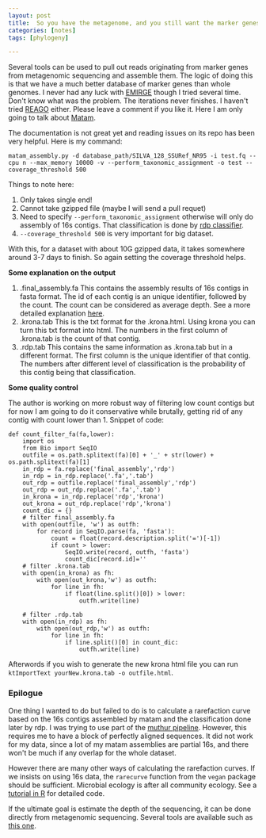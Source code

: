 ```yaml
---
layout: post
title:  So you have the metagenome, and you still want the marker genes?  
categories: [notes]  
tags: [phylogeny]

---
```


Several tools can be used to pull out reads originating from marker genes from metagenomic sequencing and assemble them. The logic of doing this is that we have a much better database of marker genes than whole genomes. I never had any luck with [EMIRGE](https://github.com/csmiller/EMIRGE) though I tried several time. Don't know what was the problem. The iterations never finishes. I haven't tried [REAGO](https://academic.oup.com/bioinformatics/article/31/12/i35/215357) either. Please leave a comment if you like it. Here I am only going to talk about [Matam](https://github.com/bonsai-team/matam#de-novo-assembly).

The documentation is not great yet and reading issues on its repo has been very helpful. Here is my command:

	matam_assembly.py -d database_path/SILVA_128_SSURef_NR95 -i test.fq --cpu n --max_memory 10000 -v --perform_taxonomic_assignment -o test --coverage_threshold 500 
	
Things to note here:

1. Only takes single end!
2. Cannot take gzipped file (maybe I will send a pull requet)
3. Need to specify `--perform_taxonomic_assignment` otherwise will only do assembly of 16s contigs. That classification is done by [rdp classifier](https://github.com/rdpstaff/classifier).
4. `--coverage_threshold 500` is very important for big dataset.

With this, for a dataset with about 10G gzipped data, it takes somewhere around 3-7 days to finish. So again setting the coverage threshold helps. 

__Some explanation on the output__

1. .final_assembly.fa This contains the assembly results of 16s contigs in fasta format. The id of each contig is an unique identifier, followed by the count. The count can be considered as average depth. See a more detailed explanation [here](https://github.com/bonsai-team/matam/issues/75). 
2. .krona.tab This is the txt format for the .krona.html. Using krona you can turn this txt format into html. The numbers in the first column of .krona.tab is the count of that contig. 
3. .rdp.tab This contains the same information as .krona.tab but in a different format. The first column is the unique identifier of that contig. The numbers after different level of classification is the probability of this contig being that classification.

__Some quality control__

The author is working on more robust way of filtering low count contigs but for now I am going to do it conservative while brutally, getting rid of any contig with count lower than 1. Snippet of code:

	def count_filter_fa(fa,lower):
	    import os
	    from Bio import SeqIO
	    outfile = os.path.splitext(fa)[0] + '_' + str(lower) + os.path.splitext(fa)[1]
	    in_rdp = fa.replace('final_assembly','rdp')
	    in_rdp = in_rdp.replace('.fa','.tab')
	    out_rdp = outfile.replace('final_assembly','rdp')
	    out_rdp = out_rdp.replace('.fa','.tab')
	    in_krona = in_rdp.replace('rdp','krona')
	    out_krona = out_rdp.replace('rdp','krona')
	    count_dic = {}
	    # filter final_assembly.fa
	    with open(outfile, 'w') as outfh:
	        for record in SeqIO.parse(fa, 'fasta'):
	            count = float(record.description.split('=')[-1])
	            if count > lower:
	                SeqIO.write(record, outfh, 'fasta')
	                count_dic[record.id]=''
	    # filter .krona.tab
	    with open(in_krona) as fh:
	        with open(out_krona,'w') as outfh:
	            for line in fh:
	                if float(line.split()[0]) > lower:
	                    outfh.write(line)
	                    
	    # filter .rdp.tab
	    with open(in_rdp) as fh:
	        with open(out_rdp,'w') as outfh:
	            for line in fh:
	                if line.split()[0] in count_dic:
	                    outfh.write(line)
	                    

Afterwords if you wish to generate the new krona html file you can run `ktImportText yourNew.krona.tab -o outfile.html`.

### Epilogue

One thing I wanted to do but failed to do is to calculate a rarefaction curve based on the 16s contigs assembled by matam and the classification done later by rdp. I was trying to use part of the [muthur pipeline](https://www.mothur.org/wiki/MiSeq_SOP#Alpha_diversity). However, this requires me to have a block of perfectly aligned sequences. It did not work for my data, since a lot of my matam assemblies are partial 16s, and there won't be much if any overlap for the whole dataset. 

However there are many other ways of calculating the rarefaction curves. If we insists on using 16s data, the `rarecurve` function from the `vegan` package should be sufficient. Microbial ecology is after all community ecology. See a [tutorial in R](https://colisci.univie.ac.at/uploads/media/Basic_analysis_in_R.pdf) for detailed code.

If the ultimate goal is estimate the depth of the sequencing, it can be done directly from metagenomic sequencing. Several tools are available such as [this one](https://msystems.asm.org/content/3/3/e00039-18).
